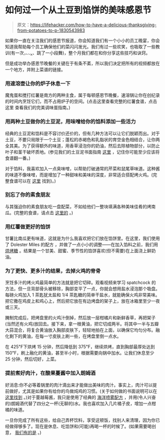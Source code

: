 # 如何过一个从土豆到馅饼的美味感恩节

> 原文：<https://lifehacker.com/how-to-have-a-delicious-thanksgiving-from-potatoes-to-p-1830543983>

如果你一直在关注我们的感恩节报道，你会知道我们有一个小小的员工晚宴，你会知道我帮助每个员工确保他们的菜闪闪发光。我们有过一些欢笑，也吸取了一些教训(有一次，、、[、](https://skillet.lifehacker.com/make-these-thanksgiving-classics-even-better-1830236674)、跳了一小段舞)，整个月我们都在和你分享这些技巧和诀窍。





但是成功举办感恩节晚餐的关键在于有条不紊，所以我们决定把所有的视频都放在一个地方，并附上菜谱的链接。

### 用速溶壶让你的炉子休息一下

魔鬼蛋和搅打红薯是南方的两种主食，属于每顿感恩节晚餐，速溶锅让你在创纪录的时间内烹饪它们，而不占用炉子的空间。(点击这里查看完整的红薯食谱，点击这里 查看我们的完美调味蛋指南。)

### 用两种土豆做你的土豆泥，用味噌给你的馅料添加一些活力

经典的土豆泥和馅料是不容讨价还价的，但有几种方法可以让它们脱颖而出。对于土豆，不要只局限于一个土豆；蓬松的赤褐色和乳脂状的育空金色相结合，让你两全其美。为了获得额外的味道，用香草浸泡你的奶油，然后去除植物部分，以防止叶子和茎干破坏质地。(参见我们的土豆泥书面指南 [这里](https://skillet.lifehacker.com/how-to-making-smashing-mashed-potatoes-1820225954) ，记住你可能至少应该将食谱翻一番。)

对于馅料，我喜欢加入一点臭味噌，以帮助打破通常的芹菜和鼠尾草味道。这种酱的味道不像味噌，而是增加了一种甜味和美味的深度，非常适合搭配烤火鸡。(完整食谱可以在 [这里](https://skillet.lifehacker.com/you-should-definitely-add-miso-to-your-thanksgiving-stu-1820053100) 找到)。)

### 别忘了你的素食朋友

与其强迫你的素食朋友吃一盘配菜，不如给他们一整块填满各种美味佳肴的烤南瓜。(完整的食谱，请点击 [这里的](https://skillet.lifehacker.com/introducing-the-garsquashroom-the-vegetarian-answer-to-1820552234) 。)

### 用红薯做更好的馅饼

甘薯比南瓜更有味道，这就是为什么我喜欢把它们放在馅饼里。在这里，我们使用了 Dolester Miles 的配方 ，并做了一点小小的调整——在加入馅料之前，我们用 [烘烤糖](https://skillet.lifehacker.com/get-the-sweet-nuttiness-of-caramel-without-melting-suga-1776916736) 。结果是一个甘美、甜蜜、季节性的馅饼喜欢(但不需要)在上面浇上鲜奶油。

### 为了更快、更多汁的结果，去掉火鸡的脊骨

烹饪多汁的烤火鸡最简单的方法就是把它切碎。观看视频来学习 spatchcock 的方法，但一旦背部骨头被移除，胸部变平了一点，你就会想用盐水浸泡那个吸盘。每磅火鸡加入 1 茶匙犹太盐和 1/4 茶匙糖的简单干盐水，就能确保火鸡非常美味。把它撒在鸡皮上和鸡心上，然后把它放在有边烤盘的架子上，放在冰箱里至少一夜或三天。

腌制完成后，把烤盘里的火鸡汁倒掉，然后放一层柑橘片和新鲜香草，再把架子(当然还有火鸡)放回去。接下来，拿一根黄油，把它切成两半。将其中一半与五瓣大蒜混合，将复合黄油放入胸部皮肤下，轻轻地拍在上面，以确保它均匀分布。融化剩下的黄油，在每一寸皮肤上刷一些，在烤盘里倒一点水。

在 425℉下烘烤 15 分钟，然后降低到 375℉，继续烘烤，直到胸部最厚处达到 150℉，刷上融化的黄油，甚至半小时，根据需要向锅中加水。让我们休息至少 25 分钟，然后切好，上菜。

### 提前煮好肉汁，在酸果蔓酱中加入朗姆酒

好消息:你不必等着锅里的肉汁滴出来才能做出美味的肉汁。事实上，肉汁可以提前做好，尤其是如果你有给你的鸟做炖鸡的习惯。(关于如何做的书面说明可以在 [这里找到](https://skillet.lifehacker.com/how-to-make-turkey-gravy-without-pan-drippings-1830415802) 。)对于蔓越莓酱，我只是使用了经典的 [海洋喷雾配方](https://www.oceanspray.com/en/Recipes/By-Course/Sauces-Sides-and-Salads/Fresh-Cranberry-Sauce) ，并用(令人兴奋的)朗姆酒代替了四分之一杯(无聊的)水。我也喜欢加入几片橘子皮，增加一点柑橘的味道。

一旦你完成了所有这些，给自己弄杯饮料，享受这顿饭，找别人来清理，因为你已经做得够多了。现在是休息、吃馅饼和(可能)再喝一杯的时候了。(如果需要喝创意， [我们有的是](https://lifehacker.com/c/3-ingredient-happy-hour) 。)
